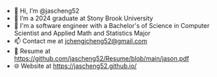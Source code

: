- 👋 Hi, I’m @jascheng52
- 👀 I’m a 2024 graduate at Stony Brook University
- 🌱 I'm a software engineer with a Bachelor's of Science in Computer Scientist and Applied Math and Statistics Major
- 📫 Contact me at jchengjcheng52@gmail.com
- 📝 Resume at https://github.com/jascheng52/Resume/blob/main/jason.pdf
- 🌐 Website at https://jascheng52.github.io/
<!---
jascheng52/jascheng52 is a ✨ special ✨ repository because its `README.md` (this file) appears on your GitHub profile.
You can click the Preview link to take a look at your changes.
--->
